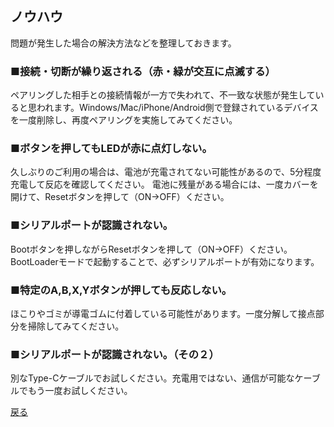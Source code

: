 ## ノウハウ
問題が発生した場合の解決方法などを整理しておきます。

### ■接続・切断が繰り返される（赤・緑が交互に点滅する）
ペアリングした相手との接続情報が一方で失われて、不一致な状態が発生していると思われます。Windows/Mac/iPhone/Android側で登録されているデバイスを一度削除し、再度ペアリングを実施してみてください。

### ■ボタンを押してもLEDが赤に点灯しない。
久しぶりのご利用の場合は、電池が充電されてない可能性があるので、5分程度充電して反応を確認してください。
電池に残量がある場合には、一度カバーを開けて、Resetボタンを押して（ON->OFF）ください。

### ■シリアルポートが認識されない。
Bootボタンを押しながらResetボタンを押して（ON->OFF）ください。BootLoaderモードで起動することで、必ずシリアルポートが有効になります。

### ■特定のA,B,X,Yボタンが押しても反応しない。
ほこりやゴミが導電ゴムに付着している可能性があります。一度分解して接点部分を掃除してみてください。

### ■シリアルポートが認識されない。（その２）
別なType-Cケーブルでお試しください。充電用ではない、通信が可能なケーブルでもう一度お試しください。

[戻る](../README.ja.md)
